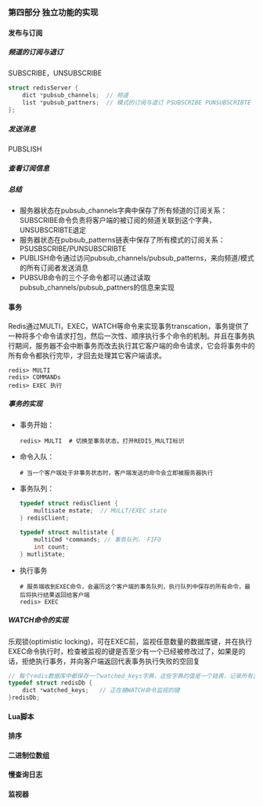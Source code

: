 ### 第四部分  独立功能的实现

#### 发布与订阅

##### 频道的订阅与退订

SUBSCRIBE，UNSUBSCRIBE

```c
struct redisServer {
    dict *pubsub_channels;  // 频道
    list *pubsub_pattners;  // 模式的订阅与退订 PSUBSCRIBE PUNSUBSCRIBTE
};
```

##### 发送消息

PUBSLISH

##### 查看订阅信息

##### 总结

- 服务器状态在pubsub_channels字典中保存了所有频道的订阅关系：SUBSCRIBE命令负责将客户端的被订阅的频道关联到这个字典，UNSUBSCRIBTE退定
- 服务器状态在pubsub_patterns链表中保存了所有模式的订阅关系：PSUSBSCRIBE/PUNSUBSCRIBTE
- PUBLISH命令通过访问pubsub_channels/pubsub_patterns，来向频道/模式的所有订阅者发送消息
- PUBSUB命令的三个子命令都可以通过读取pubsub_channels/pubsub_pattners的信息来实现



#### 事务

Redis通过MULTI，EXEC，WATCH等命令来实现事务transcation，事务提供了一种将多个命令请求打包，然后一次性、顺序执行多个命令的机制。并且在事务执行期间，服务器不会中断事务而改去执行其它客户端的命令请求，它会将事务中的所有命令都执行完毕，才回去处理其它客户端请求。

```shell
redis> MULTI
redis> COMMANDs
redis> EXEC 执行
```

##### 事务的实现

- 事务开始：

  ```shell
  redis> MULTI  # 切换至事务状态，打开REDIS_MULTI标识
  ```

- 命令入队：

  ```shell
  # 当一个客户端处于非事务状态时，客户端发送的命令会立即被服务器执行
  ```

- 事务队列：

  ```c
  typedef struct redisClient {
      multisate mstate;  // MULLT/EXEC state
  } redisClient;
  
  typedef struct multistate {
      multiCmd *commands; // 事务队列， FIFO
      int count;
  } mutliState;
  ```

- 执行事务

  ```shell
  # 服务端收到EXEC命令，会遍历这个客户端的事务队列，执行队列中保存的所有命令，最后将执行结果返回给客户端
  redis> EXEC
  ```

##### WATCH命令的实现

乐观锁(optimistic locking)，可在EXEC前，监视任意数量的数据库键，并在执行EXEC命令执行时，检查被监视的键是否至少有一个已经被修改过了，如果是的话，拒绝执行事务，并向客户端返回代表事务执行失败的空回复

```c
// 每个redis数据库中都保存一个watched_keys字典，这些字典的值是一个链表，记录所有监视相应数据库键的客户端
typedef struct redisDb {
    dict *watched_keys;   // 正在被WATCH命令监视的键
}redisDb;
```





#### Lua脚本

#### 排序

#### 二进制位数组

#### 慢查询日志

#### 监视器






